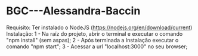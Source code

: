 # BGC---Alessandra-Baccin
Requisito: Ter instalado o NodeJS (https://nodejs.org/en/download/current)
Instalação: 
1 - Na raíz do projeto, abrir o terminal e executar o comando "npm install" (sem aspas);
2 - Após terminada a Instalação executar o comando "npm start";
3 - Acessar a url "localhost:3000" no seu browser;
